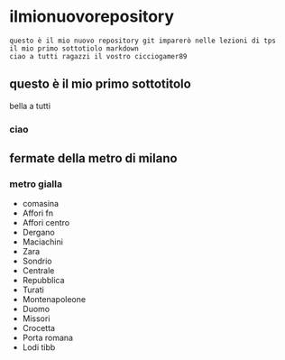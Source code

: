 # ilmionuovorepository
    questo è il mio nuovo repository git imparerò nelle lezioni di tps
    il mio primo sottotiolo markdown
    ciao a tutti ragazzi il vostro cicciogamer89
## questo è il mio primo sottotitolo
bella a tutti
### ciao
## fermate della metro di milano
### metro gialla
- comasina
- Affori fn
- Affori centro
- Dergano 
- Maciachini
- Zara 
- Sondrio
- Centrale
- Repubblica
- Turati
- Montenapoleone
- Duomo
- Missori
- Crocetta
- Porta romana
- Lodi tibb